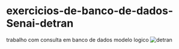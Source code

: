 # exercicios-de-banco-de-dados-Senai-detran
trabalho com consulta em banco de dados modelo logico
![detran](https://github.com/guilhermexavier52/exercicios-de-banco-de-dados-Senai-detran/assets/125416199/bc6f6e57-dbac-4c9b-ab57-297e11cf1e99)
